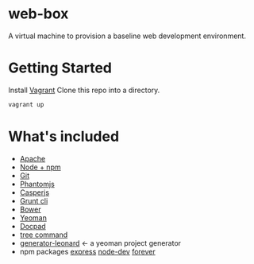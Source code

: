 web-box
=======

A virtual machine to provision a baseline web development environment.

# Getting Started 

Install [Vagrant](http://downloads.vagrantup.com/)
Clone this repo into a directory.
```bash
vagrant up
```

# What's included

* [Apache](http://apache.org/)
* [Node + npm](http://nodejs.org/)
* [Git](http://git-scm.com/)
* [Phantomjs](http://phantomjs.org/)
* [Casperjs](http://casperjs.org/)
* [Grunt cli](http://gruntjs.com/getting-started)
* [Bower](http://bower.io/)
* [Yeoman](http://yeoman.io/)
* [Docpad](http://docpad.org/)
* [tree command](http://en.wikipedia.org/wiki/Tree_(Unix))
* [generator-leonard](https://github.com/jleonard/generator-leonard) <- a yeoman project generator
* npm packages [express](http://expressjs.com/) [node-dev](https://github.com/fgnass/node-dev) [forever](https://npmjs.org/package/forever)


